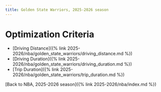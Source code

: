 ```yaml
---
title: Golden State Warriors, 2025-2026 season
---
```


# Optimization Criteria
- [Driving Distance]({% link 2025-2026/nba/golden_state_warriors/driving_distance.md %})
- [Driving Duration]({% link 2025-2026/nba/golden_state_warriors/driving_duration.md %})
- [Trip Duration]({% link 2025-2026/nba/golden_state_warriors/trip_duration.md %})

[Back to NBA, 2025-2026 season]({% link 2025-2026/nba/index.md %})
